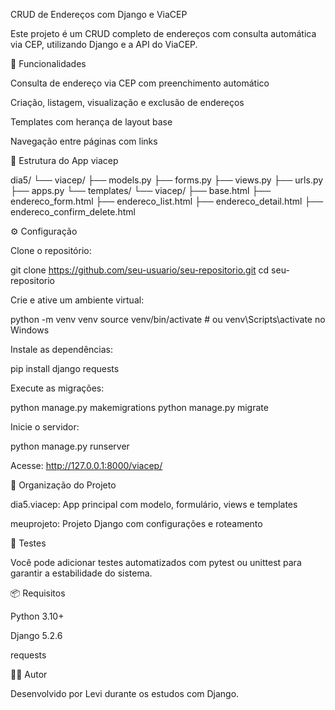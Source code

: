 CRUD de Endereços com Django e ViaCEP

Este projeto é um CRUD completo de endereços com consulta automática via CEP, utilizando Django e a API do ViaCEP.

🚀 Funcionalidades

Consulta de endereço via CEP com preenchimento automático

Criação, listagem, visualização e exclusão de endereços

Templates com herança de layout base

Navegação entre páginas com links

🧱 Estrutura do App viacep

dia5/
└── viacep/
    ├── models.py
    ├── forms.py
    ├── views.py
    ├── urls.py
    ├── apps.py
    └── templates/
        └── viacep/
            ├── base.html
            ├── endereco_form.html
            ├── endereco_list.html
            ├── endereco_detail.html
            ├── endereco_confirm_delete.html

⚙️ Configuração

Clone o repositório:

git clone https://github.com/seu-usuario/seu-repositorio.git
cd seu-repositorio

Crie e ative um ambiente virtual:

python -m venv venv
source venv/bin/activate  # ou venv\Scripts\activate no Windows

Instale as dependências:

pip install django requests

Execute as migrações:

python manage.py makemigrations
python manage.py migrate

Inicie o servidor:

python manage.py runserver

Acesse: http://127.0.0.1:8000/viacep/

📁 Organização do Projeto

dia5.viacep: App principal com modelo, formulário, views e templates

meuprojeto: Projeto Django com configurações e roteamento

🧪 Testes

Você pode adicionar testes automatizados com pytest ou unittest para garantir a estabilidade do sistema.

📦 Requisitos

Python 3.10+

Django 5.2.6

requests

🧑‍💻 Autor

Desenvolvido por Levi durante os estudos com Django.
